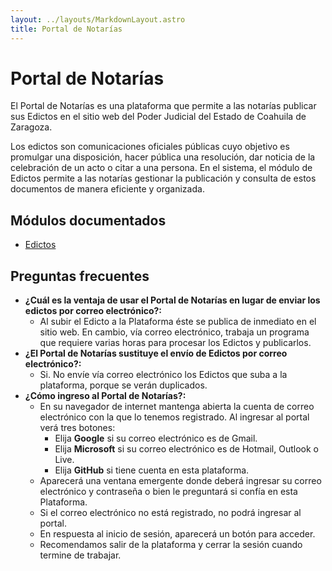 ```yaml
---
layout: ../layouts/MarkdownLayout.astro
title: Portal de Notarías
---
```


# Portal de Notarías

El Portal de Notarías es una plataforma que permite a las notarías publicar sus Edictos en el sitio web del Poder Judicial del Estado de Coahuila de Zaragoza.

Los edictos son comunicaciones oficiales públicas cuyo objetivo es promulgar una disposición, hacer pública una resolución, dar noticia de la celebración de un acto o citar a una persona. En el sistema, el módulo de Edictos permite a las notarías gestionar la publicación y consulta de estos documentos de manera eficiente y organizada.

## Módulos documentados

- [Edictos](/portal_notarias/edictos)

## Preguntas frecuentes

- **¿Cuál es la ventaja de usar el Portal de Notarías en lugar de enviar los edictos por correo electrónico?:**
    - Al subir el Edicto a la Plataforma éste se publica de inmediato en el sitio web. En cambio, vía correo electrónico, trabaja un programa que requiere varias horas para procesar los Edictos y publicarlos.
- **¿El Portal de Notarías sustituye el envío de Edictos por correo electrónico?:**
    - Si. No envíe vía correo electrónico los Edictos que suba a la plataforma, porque se verán duplicados.
- **¿Cómo ingreso al Portal de Notarías?:**
    - En su navegador de internet mantenga abierta la cuenta de correo electrónico con la que lo tenemos registrado. Al ingresar al portal verá tres botones:
        - Elija **Google** si su correo electrónico es de Gmail.
        - Elija **Microsoft** si su correo electrónico es de Hotmail, Outlook o Live.
        - Elija **GitHub** si tiene cuenta en esta plataforma.
    - Aparecerá una ventana emergente donde deberá ingresar su correo electrónico y contraseña o bien le preguntará si confía en esta Plataforma.
    - Si el correo electrónico no está registrado, no podrá ingresar al portal.
    - En respuesta al inicio de sesión, aparecerá un botón para acceder.
    - Recomendamos salir de la plataforma y cerrar la sesión cuando termine de trabajar.
